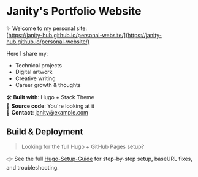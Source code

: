 # Janity's Portfolio Website

✨ Welcome to my personal site:  
[https://janity-hub.github.io/personal-website/](https://janity-hub.github.io/personal-website/)

Here I share my:
- Technical projects
- Digital artwork
- Creative writing
- Career growth & thoughts

🛠️ **Built with**: Hugo + Stack Theme  
📁 **Source code**: You're looking at it  
📮 **Contact**: janity@example.com

## Build & Deployment

> Looking for the full Hugo + GitHub Pages setup?

👉 See the full [Hugo-Setup-Guide](./Hugo-Setup-Guide.md) for step-by-step setup, baseURL fixes, and troubleshooting.

